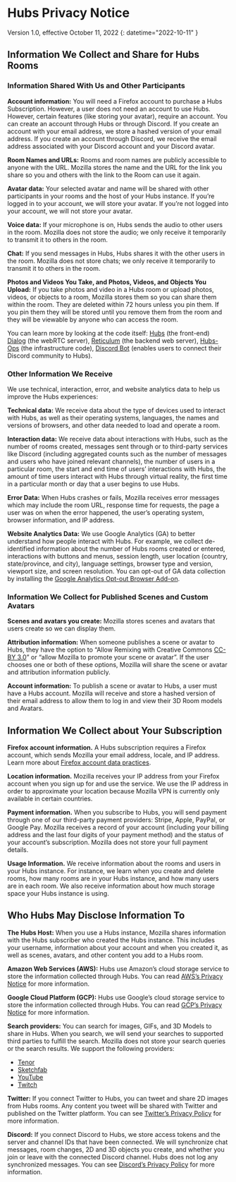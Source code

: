 # Hubs Privacy Notice
Version 1.0, effective October 11, 2022
{: datetime="2022-10-11" }

## Information We Collect and Share for Hubs Rooms

### Information Shared With Us and Other Participants
__Account information:__ You will need a Firefox account to purchase a Hubs Subscription. However, a user does not need an account to use Hubs. However, certain features (like storing your avatar), require an account. You can create an account through Hubs or through Discord. If you create an account with your email address, we store a hashed version of your email address. If you create an account through Discord, we receive the email address associated with your Discord account and your Discord avatar.

__Room Names and URLs:__ Rooms and room names are publicly accessible to anyone with the URL. Mozilla stores the name and the URL for the link you share so you and others with the link to the Room can use it again.

__Avatar data:__ Your selected avatar and name will be shared with other participants in your rooms and the host of your Hubs instance. If you’re logged in to your account, we will store your avatar. If you’re not logged into your account, we will not store your avatar.

__Voice data:__ If your microphone is on, Hubs sends the audio to other users in the room. Mozilla does not store the audio; we only receive it temporarily to transmit it to others in the room.

__Chat:__ If you send messages in Hubs, Hubs shares it with the other users in the room. Mozilla does not store chats; we only receive it temporarily to transmit it to others in the room.

__Photos and Videos You Take, and Photos, Videos, and Objects You Upload:__ If you take photos and video in a Hubs room or upload photos, videos, or objects to a room, Mozilla stores them so you can share them within the room. They are deleted within 72 hours unless you pin them. If you pin them they will be stored until you remove them from the room and they will be viewable by anyone who can access the room.

You can learn more by looking at the code itself: [Hubs](https://github.com/mozilla/hubs) (the front-end) [Dialog](https://github.com/mozilla/dialog/) (the webRTC server), [Reticulum](https://github.com/mozilla/reticulum) (the backend web server), [Hubs-Ops](https://github.com/mozilla/hubs-ops) (the infrastructure code), [Discord Bot](https://github.com/MozillaReality/hubs-discord-bot) (enables users to connect their Discord community to Hubs).

### Other Information We Receive
We use technical, interaction, error, and website analytics data to help us improve the Hubs experiences:

__Technical data:__ We receive data about the type of devices used to interact with Hubs, as well as their operating systems, languages, the names and versions of browsers, and other data needed to load and operate a room. 

__Interaction data:__ We receive data about interactions with Hubs, such as the number of rooms created, messages sent through or to third-party services like Discord (including aggregated counts such as the number of messages and users who have joined relevant channels), the number of users in a particular room, the start and end time of users’ interactions with Hubs, the amount of time users interact with Hubs through virtual reality, the first time in a particular month or day that a user begins to use Hubs. 

__Error Data:__ When Hubs crashes or fails, Mozilla receives error messages which may include the room URL, response time for requests, the page a user was on when the error happened, the user’s operating system, browser information, and IP address.

__Website Analytics Data:__ We use Google Analytics (GA) to better understand how people interact with Hubs. For example, we collect de-identified information about the number of Hubs rooms created or entered, interactions with buttons and menus, session length, user location (country, state/province, and city), language settings, browser type and version, viewport size, and screen resolution. You can opt-out of GA data collection by installing the [Google Analytics Opt-out Browser Add-on](https://tools.google.com/dlpage/gaoptout).

### Information We Collect for Published Scenes and Custom Avatars
__Scenes and avatars you create:__ Mozilla stores scenes and avatars that users create so we can display them.

__Attribution information:__ When someone publishes a scene or avatar to Hubs, they have the option to “Allow Remixing with Creative Commons [CC-BY 3.0](https://creativecommons.org/licenses/by/3.0/)” or “allow Mozilla to promote your scene or avatar”. If the user chooses one or both of these options, Mozilla will share the scene or avatar and attribution information publicly.

__Account information:__ To publish a scene or avatar to Hubs, a user must have a Hubs account. Mozilla will receive and store a hashed version of their email address to allow them to log in and view their 3D Room models and Avatars.

## Information We Collect about Your Subscription
__Firefox account information.__ A Hubs subscription requires a Firefox account, which sends Mozilla your email address, locale, and IP address. Learn more about [Firefox account data practices](https://www.mozilla.org/privacy/firefox/#firefox-accounts-join-firefox).

__Location information.__ Mozilla receives your IP address from your Firefox account when you sign up for and use the service. We use the IP address in order to approximate your location because Mozilla VPN is currently only available in certain countries.

__Payment information.__ When you subscribe to Hubs, you will send payment through one of our third-party payment providers: Stripe, Apple, PayPal, or Google Pay. Mozilla receives a record of your account (including your billing address and the last four digits of your payment method) and the status of your account’s subscription. Mozilla does not store your full payment details.

__Usage Information.__ We receive information about the rooms and users in your Hubs instance. For instance, we learn when you create and delete rooms, how many rooms are in your Hubs instance, and how many users are in each room. We also receive information about how much storage space your Hubs instance is using. 

## Who Hubs May Disclose Information To
__The Hubs Host:__ When you use a Hubs instance, Mozilla shares information with the Hubs subscriber who created the Hubs instance. This includes your username, information about your account and when you created it, as well as scenes, avatars, and other content you add to a Hubs room.  

__Amazon Web Services (AWS):__ Hubs use Amazon’s cloud storage service to store the information collected through Hubs. You can read [AWS’s Privacy Notice](https://aws.amazon.com/privacy/) for more information.

__Google Cloud Platform (GCP):__ Hubs use Google’s cloud storage service to store the information collected through Hubs. You can read [GCP’s Privacy Notice](https://cloud.google.com/terms/cloud-privacy-notice) for more information.

__Search providers:__ You can search for images, GIFs, and 3D Models to share in Hubs. When you search, we will send your searches to supported third parties to fulfill the search. Mozilla does not store your search queries or the search results. We support the following providers:
* [Tenor](https://tenor.com/legal-privacy)
* [Sketchfab](https://sketchfab.com/privacy)
* [YouTube](https://policies.google.com/privacy)
* [Twitch](https://www.twitch.tv/p/legal/privacy-policy/)

__Twitter:__ If you connect Twitter to Hubs, you can tweet and share 2D images from Hubs rooms. Any content you tweet will be shared with Twitter and published on the Twitter platform. You can see [Twitter’s Privacy Policy](https://twitter.com/en/privacy) for more information.

__Discord:__ If you connect Discord to Hubs, we store access tokens and the server and channel IDs that have been connected. We will synchronize chat messages, room changes, 2D and 3D objects you create, and whether you join or leave with the connected Discord channel. Hubs does not log any synchronized messages. You can see [Discord’s Privacy Policy](https://discordapp.com/privacy) for more information.
